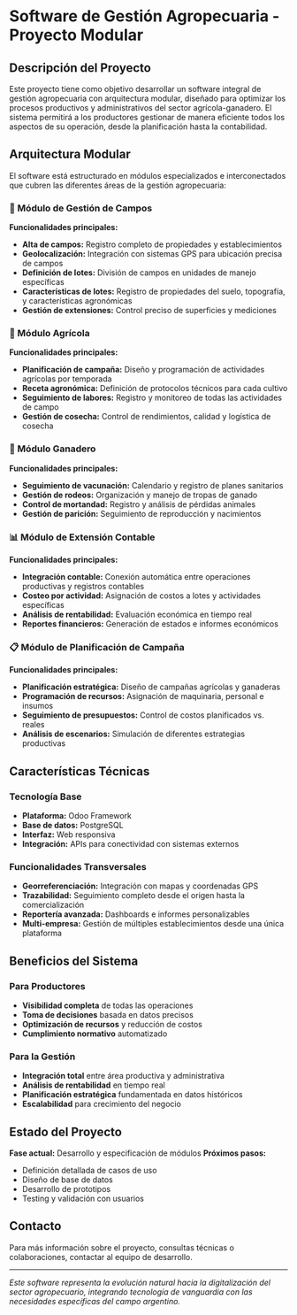 # Software de Gestión Agropecuaria - Proyecto Modular

## Descripción del Proyecto

Este proyecto tiene como objetivo desarrollar un software integral de gestión agropecuaria con arquitectura modular, diseñado para optimizar los procesos productivos y administrativos del sector agrícola-ganadero. El sistema permitirá a los productores gestionar de manera eficiente todos los aspectos de su operación, desde la planificación hasta la contabilidad.

## Arquitectura Modular

El software está estructurado en módulos especializados e interconectados que cubren las diferentes áreas de la gestión agropecuaria:

### 🌾 Módulo de Gestión de Campos

**Funcionalidades principales:**
- **Alta de campos:** Registro completo de propiedades y establecimientos
- **Geolocalización:** Integración con sistemas GPS para ubicación precisa de campos
- **Definición de lotes:** División de campos en unidades de manejo específicas
- **Características de lotes:** Registro de propiedades del suelo, topografía, y características agronómicas
- **Gestión de extensiones:** Control preciso de superficies y mediciones

### 🚜 Módulo Agrícola

**Funcionalidades principales:**
- **Planificación de campaña:** Diseño y programación de actividades agrícolas por temporada
- **Receta agronómica:** Definición de protocolos técnicos para cada cultivo
- **Seguimiento de labores:** Registro y monitoreo de todas las actividades de campo
- **Gestión de cosecha:** Control de rendimientos, calidad y logística de cosecha

### 🐄 Módulo Ganadero

**Funcionalidades principales:**
- **Seguimiento de vacunación:** Calendario y registro de planes sanitarios
- **Gestión de rodeos:** Organización y manejo de tropas de ganado
- **Control de mortandad:** Registro y análisis de pérdidas animales
- **Gestión de parición:** Seguimiento de reproducción y nacimientos

### 📊 Módulo de Extensión Contable

**Funcionalidades principales:**
- **Integración contable:** Conexión automática entre operaciones productivas y registros contables
- **Costeo por actividad:** Asignación de costos a lotes y actividades específicas
- **Análisis de rentabilidad:** Evaluación económica en tiempo real
- **Reportes financieros:** Generación de estados e informes económicos

### 📋 Módulo de Planificación de Campaña

**Funcionalidades principales:**
- **Planificación estratégica:** Diseño de campañas agrícolas y ganaderas
- **Programación de recursos:** Asignación de maquinaria, personal e insumos
- **Seguimiento de presupuestos:** Control de costos planificados vs. reales
- **Análisis de escenarios:** Simulación de diferentes estrategias productivas

## Características Técnicas

### Tecnología Base
- **Plataforma:** Odoo Framework
- **Base de datos:** PostgreSQL
- **Interfaz:** Web responsiva
- **Integración:** APIs para conectividad con sistemas externos

### Funcionalidades Transversales
- **Georreferenciación:** Integración con mapas y coordenadas GPS
- **Trazabilidad:** Seguimiento completo desde el origen hasta la comercialización
- **Reportería avanzada:** Dashboards e informes personalizables
- **Multi-empresa:** Gestión de múltiples establecimientos desde una única plataforma

## Beneficios del Sistema

### Para Productores
- **Visibilidad completa** de todas las operaciones
- **Toma de decisiones** basada en datos precisos
- **Optimización de recursos** y reducción de costos
- **Cumplimiento normativo** automatizado

### Para la Gestión
- **Integración total** entre área productiva y administrativa
- **Análisis de rentabilidad** en tiempo real
- **Planificación estratégica** fundamentada en datos históricos
- **Escalabilidad** para crecimiento del negocio

## Estado del Proyecto

**Fase actual:** Desarrollo y especificación de módulos
**Próximos pasos:** 
- Definición detallada de casos de uso
- Diseño de base de datos
- Desarrollo de prototipos
- Testing y validación con usuarios

## Contacto

Para más información sobre el proyecto, consultas técnicas o colaboraciones, contactar al equipo de desarrollo.

---

*Este software representa la evolución natural hacia la digitalización del sector agropecuario, integrando tecnología de vanguardia con las necesidades específicas del campo argentino.*
